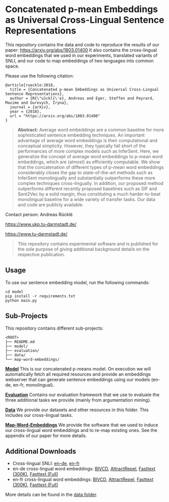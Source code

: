 # Concatenated p-mean Embeddings as Universal Cross-Lingual Sentence Representations

This repository contains the data and code to reproduce the results of our paper: https://arxiv.org/abs/1803.01400 
It also contains the cross-lingual word embeddings that we used in our experiments, translated variants of SNLI, and our code to map embeddings of two languages into common space.

Please use the following citation:

```
@article{rueckle:2018,
  title = {Concatenated p-mean Embeddings as Universal Cross-Lingual Sentence Representations},
  author = {R{\"u}ckl{\'e}, Andreas and Eger, Steffen and Peyrard, Maxime and Gurevych, Iryna},
  journal = {arXiv},
  year = {2018},
  url = "https://arxiv.org/abs/1803.01400"
}
```

> **Abstract:** Average word embeddings are a common baseline for more sophisticated sentence embedding techniques. An important advantage of average word embeddings is their computational and conceptual simplicity. However, they typically fall short of the performances of more complex models such as InferSent. Here, we generalize the concept of average word embeddings to p-mean word embeddings, which are (almost) as efficiently computable. We show that the concatenation of different types of p-mean word embeddings considerably closes the gap to state-of-the-art methods such as InferSent monolingually and substantially outperforms these more complex techniques cross-lingually. In addition, our proposed method outperforms different recently proposed baselines such as SIF and Sent2Vec by a solid margin, thus constituting a much harder-to-beat monolingual baseline for a wide variety of transfer tasks. Our data and code are publicly available.


Contact person: Andreas Rücklé

https://www.ukp.tu-darmstadt.de/

https://www.tu-darmstadt.de/


> This repository contains experimental software and is published for the sole purpose of giving additional background details on the respective publication. 


## Usage

To use our sentence embedding model, run the following commands:
```
cd model
pip install -r requirements.txt
python main.py
```


## Sub-Projects

This repository contains different sub-projects:

```
<ROOT>
├── README.md
├── model/
├── evaluation/
├── data/
└── map-word-embeddings/
```

**[Model](model/)**
This is our concatenated p-means model. On execution we will automatically fetch all required resources and provide an embeddings webserver that can generate sentence embeddings using our models (en-de, en-fr, monolingual).

**[Evaluation](evaluation/)**
Contains our evaluation framework that we use to evaluate the three additional tasks we provide (mainly from argumentation mining).

**[Data](data/)**
We provide our datasets and other resources in this folder. This includes our cross-lingual tasks. 

**[Map-Word-Embeddings](map-word-embeddings/)**
We provide the software that we used to induce our cross-lingual word embeddings and to re-map existing ones. See the appendix of our paper for more details.



## Additional Downloads

  * Cross-lingual SNLI: [en-de](https://public.ukp.informatik.tu-darmstadt.de/arxiv2018-xling-sentence-embeddings/translated-snli/en-de-translated-snli-4x.zip), [en-fr](https://public.ukp.informatik.tu-darmstadt.de/arxiv2018-xling-sentence-embeddings/translated-snli/en-fr-translated-snli-4x.zip)
  * en-de cross-lingual word embeddings: [BIVCD](https://public.ukp.informatik.tu-darmstadt.de/arxiv2018-xling-sentence-embeddings/xling-wordembeddings/mapped_bivcd_en_de.txt.gz), [AttractRepel](https://public.ukp.informatik.tu-darmstadt.de/arxiv2018-xling-sentence-embeddings/xling-wordembeddings/mapped_attract_repel_en_de.txt.gz), [Fasttext (300K)](https://public.ukp.informatik.tu-darmstadt.de/arxiv2018-xling-sentence-embeddings/xling-wordembeddings/mapped_fasttext_300k_en_de.txt.gz), [Fasttext (Full)](https://public.ukp.informatik.tu-darmstadt.de/arxiv2018-xling-sentence-embeddings/xling-wordembeddings/mapped_fasttext_en_de.txt.gz)
  * en-fr cross-lingual word embeddings: [BIVCD](https://public.ukp.informatik.tu-darmstadt.de/arxiv2018-xling-sentence-embeddings/xling-wordembeddings/mapped_bivcd_en_fr.txt.gz), [AttractRepel](https://public.ukp.informatik.tu-darmstadt.de/arxiv2018-xling-sentence-embeddings/xling-wordembeddings/mapped_attract_repel_en_fr.txt.gz), [Fasttext (300K)](https://public.ukp.informatik.tu-darmstadt.de/arxiv2018-xling-sentence-embeddings/xling-wordembeddings/mapped_fasttext_300k_en_fr.txt.gz), [Fasttext (Full)](https://public.ukp.informatik.tu-darmstadt.de/arxiv2018-xling-sentence-embeddings/xling-wordembeddings/mapped_fasttext_en_fr.txt.gz)


More details can be found in the [data folder](data/).
